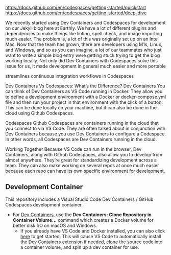 https://docs.github.com/en/codespaces/getting-started/quickstart
https://docs.github.com/en/codespaces/getting-started/deep-dive

We recently started using Dev Containers and Codespaces for development on our Jekyll blog here at Earthly. We have a lot of different plugins and dependencies to make things like linting, spell check, and image importing much easier. The problem is, a lot of this was originally set up on an Intel Mac. Now that the team has grown, there are developers using M1s, Linux, and Windows, and so as you can imagine, a lot of our teammates who just want to write a simple blog entry were getting stuck trying to get the blog working locally. Not only did Dev Containers with Codespaces solve this issue for us, it made development in general much easier and more portable

streamlines continuous integration workflows in Codespaces

Dev Containers Vs Codespaces: What’s the Difference?
Dev Containers
You can think of Dev Containers as VS Code running in Docker. They allow you to define a development environment with a Docker or docker-compose.yml file and then run your project in that environment with the click of a button. This can be done locally on your machine, but it can also be done in the cloud using Github Codespaces.

Codespaces
Github Codespaces are containers running in the cloud that you connect to via VS Code. They are often talked about in conjunction with Dev Containers because you use Dev Containers to configure a Codespace. In other words, all Codespaces are Dev Containers running in the cloud.

Working Together
Because VS Code can run in the browser, Dev Containers, along with Github Codespaces, also allow you to develop from almost anywhere. They’re great for standardizing development across a team. They can also make working on several repos at once much easier because each repo can have its own specific environment for development.



## Development Container

This repository includes a Visual Studio Code Dev Containers / GitHub Codespaces development container.

* For [Dev Containers](https://aka.ms/vscode-remote/download/containers), use the **Dev Containers: Clone Repository in Container Volume...** command which creates a Docker volume for better disk I/O on macOS and Windows.
  * If you already have VS Code and Docker installed, you can also click [here](https://vscode.dev/redirect?url=vscode://ms-vscode-remote.remote-containers/cloneInVolume?url=https://github.com/microsoft/vscode) to get started. This will cause VS Code to automatically install the Dev Containers extension if needed, clone the source code into a container volume, and spin up a dev container for use.